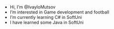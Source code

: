 -  Hi, I’m @IvayloMutsov
-  I’m interested in Game development and football
-  I’m currently learning C# in SoftUni
-  I have learned some Java in SoftUni
